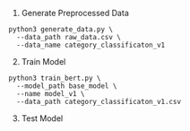 1) Generate Preprocessed Data
```
python3 generate_data.py \
  --data_path raw_data.csv \
  --data_name category_classificaton_v1
```
2) Train Model
```
python3 train_bert.py \
  --model_path base_model \
  --name model_v1 \
  --data_path category_classificaton_v1.csv
```
3) Test Model
